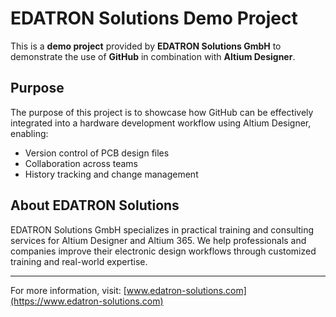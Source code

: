 # EDATRON Solutions Demo Project

This is a **demo project** provided by **EDATRON Solutions GmbH** to demonstrate the use of **GitHub** in combination with **Altium Designer**.

## Purpose

The purpose of this project is to showcase how GitHub can be effectively integrated into a hardware development workflow using Altium Designer, enabling:

- Version control of PCB design files
- Collaboration across teams
- History tracking and change management

## About EDATRON Solutions

EDATRON Solutions GmbH specializes in practical training and consulting services for Altium Designer and Altium 365. We help professionals and companies improve their electronic design workflows through customized training and real-world expertise.

---

For more information, visit: [www.edatron-solutions.com](https://www.edatron-solutions.com)
